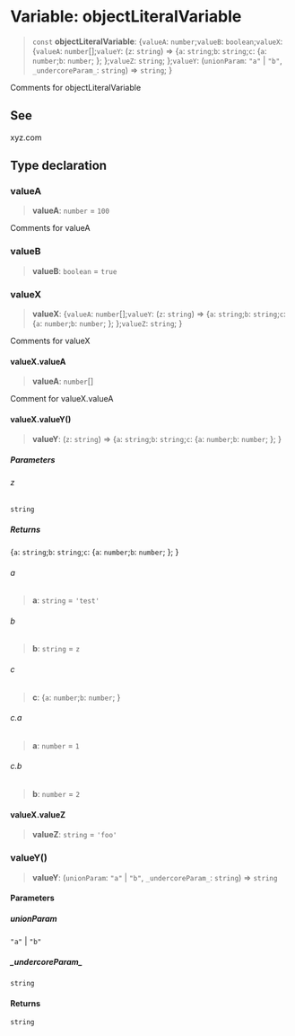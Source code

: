 # Variable: objectLiteralVariable

> `const` **objectLiteralVariable**: \{`valueA`: `number`;`valueB`: `boolean`;`valueX`: \{`valueA`: `number`[];`valueY`: (`z`: `string`) => \{`a`: `string`;`b`: `string`;`c`: \{`a`: `number`;`b`: `number`; \}; \};`valueZ`: `string`; \};`valueY`: (`unionParam`: `"a"` \| `"b"`, `_undercoreParam_`: `string`) => `string`; \}

Comments for objectLiteralVariable

## See

xyz.com

## Type declaration

### valueA

> **valueA**: `number` = `100`

Comments for valueA

### valueB

> **valueB**: `boolean` = `true`

### valueX

> **valueX**: \{`valueA`: `number`[];`valueY`: (`z`: `string`) => \{`a`: `string`;`b`: `string`;`c`: \{`a`: `number`;`b`: `number`; \}; \};`valueZ`: `string`; \}

Comments for valueX

#### valueX.valueA

> **valueA**: `number`[]

Comment for valueX.valueA

#### valueX.valueY()

> **valueY**: (`z`: `string`) => \{`a`: `string`;`b`: `string`;`c`: \{`a`: `number`;`b`: `number`; \}; \}

##### Parameters

###### z

`string`

##### Returns

\{`a`: `string`;`b`: `string`;`c`: \{`a`: `number`;`b`: `number`; \}; \}

###### a

> **a**: `string` = `'test'`

###### b

> **b**: `string` = `z`

###### c

> **c**: \{`a`: `number`;`b`: `number`; \}

###### c.a

> **a**: `number` = `1`

###### c.b

> **b**: `number` = `2`

#### valueX.valueZ

> **valueZ**: `string` = `'foo'`

### valueY()

> **valueY**: (`unionParam`: `"a"` \| `"b"`, `_undercoreParam_`: `string`) => `string`

#### Parameters

##### unionParam

`"a"` | `"b"`

##### \_undercoreParam\_

`string`

#### Returns

`string`
